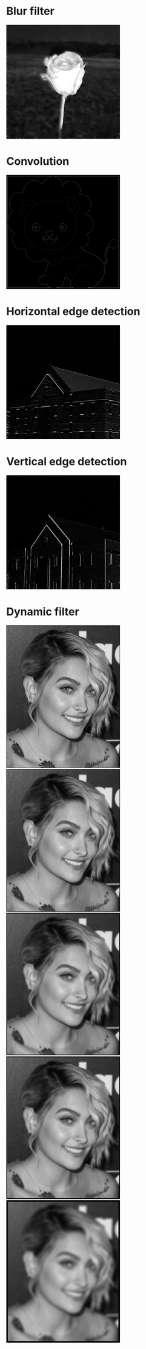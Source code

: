 # Blur filter
<img src='https://github.com/Parisa-Bagherzadeh/Image_processing/blob/main/Assignment25/result/flower.jpg' width='300'>

# Convolution
<img src='https://github.com/Parisa-Bagherzadeh/Image_processing/blob/main/Assignment25/result/lion_output.jpg' width='300'>

# Horizontal edge detection

<img src='https://github.com/Parisa-Bagherzadeh/Image_processing/blob/main/Assignment25/result/horizontal_filter_building_output.jpg' width='300'>

# Vertical edge detection
<img src='https://github.com/Parisa-Bagherzadeh/Image_processing/blob/main/Assignment25/result/vertical_filter_building_output.jpg' width='300'>

# Dynamic filter 

<p float='left'>
  <img src='https://github.com/Parisa-Bagherzadeh/Image_processing/blob/main/Assignment25/result/3x3%20filter.jpg' width='300''>
  <img src='https://github.com/Parisa-Bagherzadeh/Image_processing/blob/main/Assignment25/result/5x5%20filter.jpg' width='300'>
  <img src='https://github.com/Parisa-Bagherzadeh/Image_processing/blob/main/Assignment25/result/7x7%20filter.jpg' width='300'>   
  <img src='https://github.com/Parisa-Bagherzadeh/Image_processing/blob/main/Assignment25/result/7x7%20filter.jpg' width='300'>  
  <img src='https://github.com/Parisa-Bagherzadeh/Image_processing/blob/main/Assignment25/result/15x15%20filter.jpg' width='300'>
</p>
  

